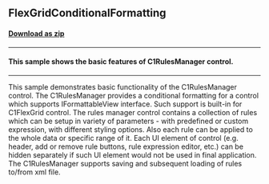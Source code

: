 ## FlexGridConditionalFormatting
#### [Download as zip](https://grapecity.github.io/DownGit/#/home?url=https://github.com/GrapeCity/ComponentOne-WinForms-Samples/tree/master/NetFramework\RulesManager\CS\FlexGridConditionalFormatting)
____
#### This sample shows the basic features of C1RulesManager control.
____
This sample demonstrates basic functionality of the C1RulesManager control. The C1RulesManager provides a conditional formatting for a control which supports IFormattableView interface. Such support is built-in for C1FlexGrid control. The rules manager control contains a collection of rules which can be setup in variety of parameters - with predefined or custom expression, with different styling options. Also each rule can be applied to the whole data or specific range of it. Each UI element of control (e.g. header, add or remove rule buttons, rule expression editor, etc.) can be hidden separately if such UI element would not be used in final application. The C1RulesManager supports saving and subsequent loading of rules to/from xml file. 